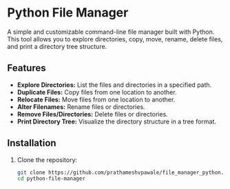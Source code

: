 # Python File Manager

A simple and customizable command-line file manager built with Python. This tool allows you to explore directories, copy, move, rename, delete files, and print a directory tree structure.

## Features

- **Explore Directories:** List the files and directories in a specified path.
- **Duplicate Files:** Copy files from one location to another.
- **Relocate Files:** Move files from one location to another.
- **Alter Filenames:** Rename files or directories.
- **Remove Files/Directories:** Delete files or directories.
- **Print Directory Tree:** Visualize the directory structure in a tree format.

## Installation

1. Clone the repository:

   ```bash
   git clone https://github.com/prathameshvpawale/file_manager_python.git
   cd python-file-manager
